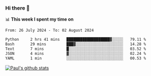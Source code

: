 ### Hi there 👋

📊 **This week I spent my time on**
<!--START_SECTION:waka-->

```txt
From: 26 July 2024 - To: 02 August 2024

Python     2 hrs 41 mins   ███████████████████▓░░░░░   79.11 %
Bash       29 mins         ███▓░░░░░░░░░░░░░░░░░░░░░   14.28 %
Text       7 mins          █░░░░░░░░░░░░░░░░░░░░░░░░   03.52 %
JSON       4 mins          ▓░░░░░░░░░░░░░░░░░░░░░░░░   02.24 %
YAML       1 min           ░░░░░░░░░░░░░░░░░░░░░░░░░   00.53 %
```

<!--END_SECTION:waka-->


[![Paul's github stats](https://github-readme-stats.vercel.app/api?username=mickeyouyou&theme=dracula&show_icons=true)](https://github.com/anuraghazra/github-readme-stats)
